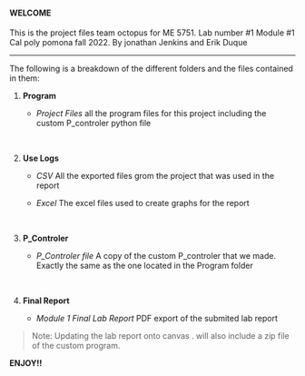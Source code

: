 

#### WELCOME

 This is the project files team octopus for ME 5751. Lab number #1 Module #1  Cal poly pomona fall 2022. By jonathan Jenkins and Erik Duque
 
 



___

The following is a breakdown of the different folders and the files contained in them:

1. **Program**
   - *Project Files*
    all the program files for this project including the custom P_controler python file

   
    &nbsp;
2. **Use Logs**  
   - *CSV*
    All the exported files grom the project that was used in the report
      
   - *Excel*
    The excel files used to create graphs for the report
    

    &nbsp;
3. **P_Controler**
   - *P_Controler file*
    A copy of the custom P_controler that we made. Exactly the same as the one located in the Program folder

  
    &nbsp;
4. **Final Report**
     
   - *Module 1 Final Lab Report*
    PDF export of the submited lab report 
    

> Note: Updating the lab report onto canvas . will also include a zip file of the custom program. 


**ENJOY!!**



